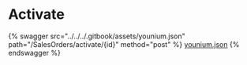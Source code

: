 # Activate

{% swagger src="../../../.gitbook/assets/younium.json" path="/SalesOrders/activate/{id}" method="post" %}
[younium.json](../../../.gitbook/assets/younium.json)
{% endswagger %}
